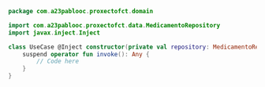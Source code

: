 [//]: # (TODO: Añadir en este paquete los casos de uso)

```kotlin
package com.a23pablooc.proxectofct.domain

import com.a23pablooc.proxectofct.data.MedicamentoRepository
import javax.inject.Inject

class UseCase @Inject constructor(private val repository: MedicamentoRepository) {
    suspend operator fun invoke(): Any {
        // Code here
    }
}
```